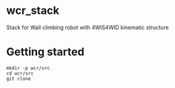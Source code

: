 # wcr_stack
Stack for Wall climbing robot with 4WIS4WID kinematic structure

# Getting started
```console
mkdir -p wcr/src
cd wcr/src
git clone
```
